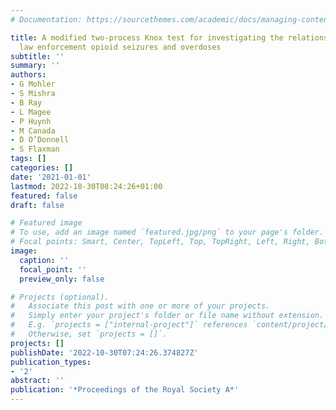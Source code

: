 ```yaml
---
# Documentation: https://sourcethemes.com/academic/docs/managing-content/

title: A modified two-process Knox test for investigating the relationship between
  law enforcement opioid seizures and overdoses
subtitle: ''
summary: ''
authors:
- G Mohler
- S Mishra
- B Ray
- L Magee
- P Huynh
- M Canada
- D O’Donnell
- S Flaxman
tags: []
categories: []
date: '2021-01-01'
lastmod: 2022-10-30T08:24:26+01:00
featured: false
draft: false

# Featured image
# To use, add an image named `featured.jpg/png` to your page's folder.
# Focal points: Smart, Center, TopLeft, Top, TopRight, Left, Right, BottomLeft, Bottom, BottomRight.
image:
  caption: ''
  focal_point: ''
  preview_only: false

# Projects (optional).
#   Associate this post with one or more of your projects.
#   Simply enter your project's folder or file name without extension.
#   E.g. `projects = ["internal-project"]` references `content/project/deep-learning/index.md`.
#   Otherwise, set `projects = []`.
projects: []
publishDate: '2022-10-30T07:24:26.374827Z'
publication_types:
- '2'
abstract: ''
publication: '*Proceedings of the Royal Society A*'
---
```

